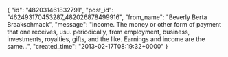  {
   "id": "482031461832791",
   "post_id": "462493170453287_482026878499916",
   "from_name": "Beverly Berta Braakschmack",
   "message": "income. The money or other form of payment that one receives, usu. periodically, from employment, business, investments, royalties, gifts, and the like. Earnings and income are the same...",
   "created_time": "2013-02-17T08:19:32+0000"
 }
